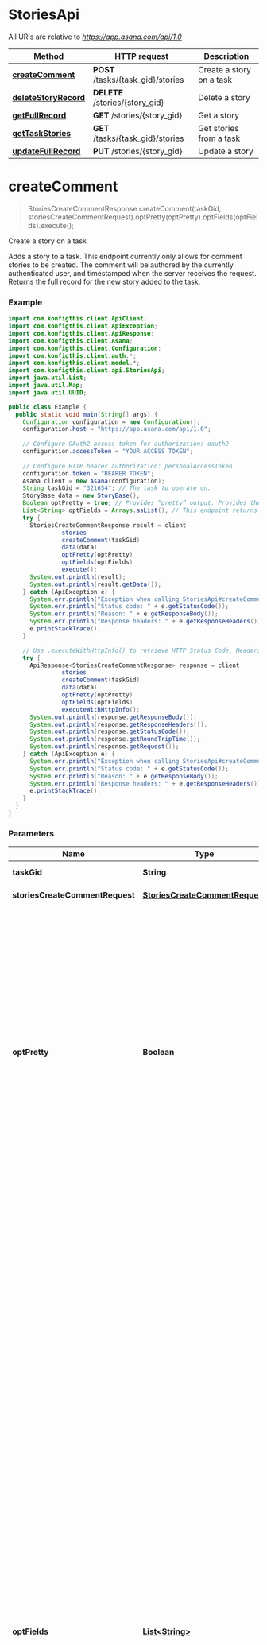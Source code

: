 # StoriesApi

All URIs are relative to *https://app.asana.com/api/1.0*

| Method | HTTP request | Description |
|------------- | ------------- | -------------|
| [**createComment**](StoriesApi.md#createComment) | **POST** /tasks/{task_gid}/stories | Create a story on a task |
| [**deleteStoryRecord**](StoriesApi.md#deleteStoryRecord) | **DELETE** /stories/{story_gid} | Delete a story |
| [**getFullRecord**](StoriesApi.md#getFullRecord) | **GET** /stories/{story_gid} | Get a story |
| [**getTaskStories**](StoriesApi.md#getTaskStories) | **GET** /tasks/{task_gid}/stories | Get stories from a task |
| [**updateFullRecord**](StoriesApi.md#updateFullRecord) | **PUT** /stories/{story_gid} | Update a story |


<a name="createComment"></a>
# **createComment**
> StoriesCreateCommentResponse createComment(taskGid, storiesCreateCommentRequest).optPretty(optPretty).optFields(optFields).execute();

Create a story on a task

Adds a story to a task. This endpoint currently only allows for comment stories to be created. The comment will be authored by the currently authenticated user, and timestamped when the server receives the request.  Returns the full record for the new story added to the task.

### Example
```java
import com.konfigthis.client.ApiClient;
import com.konfigthis.client.ApiException;
import com.konfigthis.client.ApiResponse;
import com.konfigthis.client.Asana;
import com.konfigthis.client.Configuration;
import com.konfigthis.client.auth.*;
import com.konfigthis.client.model.*;
import com.konfigthis.client.api.StoriesApi;
import java.util.List;
import java.util.Map;
import java.util.UUID;

public class Example {
  public static void main(String[] args) {
    Configuration configuration = new Configuration();
    configuration.host = "https://app.asana.com/api/1.0";
    
    // Configure OAuth2 access token for authorization: oauth2
    configuration.accessToken = "YOUR ACCESS TOKEN";
    
    // Configure HTTP bearer authorization: personalAccessToken
    configuration.token = "BEARER TOKEN";
    Asana client = new Asana(configuration);
    String taskGid = "321654"; // The task to operate on.
    StoryBase data = new StoryBase();
    Boolean optPretty = true; // Provides “pretty” output. Provides the response in a “pretty” format. In the case of JSON this means doing proper line breaking and indentation to make it readable. This will take extra time and increase the response size so it is advisable only to use this during debugging.
    List<String> optFields = Arrays.asList(); // This endpoint returns a compact resource, which excludes some properties by default. To include those optional properties, set this query parameter to a comma-separated list of the properties you wish to include.
    try {
      StoriesCreateCommentResponse result = client
              .stories
              .createComment(taskGid)
              .data(data)
              .optPretty(optPretty)
              .optFields(optFields)
              .execute();
      System.out.println(result);
      System.out.println(result.getData());
    } catch (ApiException e) {
      System.err.println("Exception when calling StoriesApi#createComment");
      System.err.println("Status code: " + e.getStatusCode());
      System.err.println("Reason: " + e.getResponseBody());
      System.err.println("Response headers: " + e.getResponseHeaders());
      e.printStackTrace();
    }

    // Use .executeWithHttpInfo() to retrieve HTTP Status Code, Headers and Request
    try {
      ApiResponse<StoriesCreateCommentResponse> response = client
              .stories
              .createComment(taskGid)
              .data(data)
              .optPretty(optPretty)
              .optFields(optFields)
              .executeWithHttpInfo();
      System.out.println(response.getResponseBody());
      System.out.println(response.getResponseHeaders());
      System.out.println(response.getStatusCode());
      System.out.println(response.getRoundTripTime());
      System.out.println(response.getRequest());
    } catch (ApiException e) {
      System.err.println("Exception when calling StoriesApi#createComment");
      System.err.println("Status code: " + e.getStatusCode());
      System.err.println("Reason: " + e.getResponseBody());
      System.err.println("Response headers: " + e.getResponseHeaders());
      e.printStackTrace();
    }
  }
}

```

### Parameters

| Name | Type | Description  | Notes |
|------------- | ------------- | ------------- | -------------|
| **taskGid** | **String**| The task to operate on. | |
| **storiesCreateCommentRequest** | [**StoriesCreateCommentRequest**](StoriesCreateCommentRequest.md)| The story to create. | |
| **optPretty** | **Boolean**| Provides “pretty” output. Provides the response in a “pretty” format. In the case of JSON this means doing proper line breaking and indentation to make it readable. This will take extra time and increase the response size so it is advisable only to use this during debugging. | [optional] |
| **optFields** | [**List&lt;String&gt;**](String.md)| This endpoint returns a compact resource, which excludes some properties by default. To include those optional properties, set this query parameter to a comma-separated list of the properties you wish to include. | [optional] [enum: assignee, assignee.name, created_at, created_by, created_by.name, custom_field, custom_field.date_value, custom_field.date_value.date, custom_field.date_value.date_time, custom_field.display_value, custom_field.enabled, custom_field.enum_options, custom_field.enum_options.color, custom_field.enum_options.enabled, custom_field.enum_options.name, custom_field.enum_value, custom_field.enum_value.color, custom_field.enum_value.enabled, custom_field.enum_value.name, custom_field.id_prefix, custom_field.is_formula_field, custom_field.multi_enum_values, custom_field.multi_enum_values.color, custom_field.multi_enum_values.enabled, custom_field.multi_enum_values.name, custom_field.name, custom_field.number_value, custom_field.representation_type, custom_field.resource_subtype, custom_field.text_value, custom_field.type, dependency, dependency.created_by, dependency.name, dependency.resource_subtype, duplicate_of, duplicate_of.created_by, duplicate_of.name, duplicate_of.resource_subtype, duplicated_from, duplicated_from.created_by, duplicated_from.name, duplicated_from.resource_subtype, follower, follower.name, hearted, hearts, hearts.user, hearts.user.name, html_text, is_editable, is_edited, is_pinned, liked, likes, likes.user, likes.user.name, new_approval_status, new_date_value, new_dates, new_dates.due_at, new_dates.due_on, new_dates.start_on, new_enum_value, new_enum_value.color, new_enum_value.enabled, new_enum_value.name, new_multi_enum_values, new_multi_enum_values.color, new_multi_enum_values.enabled, new_multi_enum_values.name, new_name, new_number_value, new_people_value, new_people_value.name, new_resource_subtype, new_section, new_section.name, new_text_value, num_hearts, num_likes, old_approval_status, old_date_value, old_dates, old_dates.due_at, old_dates.due_on, old_dates.start_on, old_enum_value, old_enum_value.color, old_enum_value.enabled, old_enum_value.name, old_multi_enum_values, old_multi_enum_values.color, old_multi_enum_values.enabled, old_multi_enum_values.name, old_name, old_number_value, old_people_value, old_people_value.name, old_resource_subtype, old_section, old_section.name, old_text_value, previews, previews.fallback, previews.footer, previews.header, previews.header_link, previews.html_text, previews.text, previews.title, previews.title_link, project, project.name, resource_subtype, source, sticker_name, story, story.created_at, story.created_by, story.created_by.name, story.resource_subtype, story.text, tag, tag.name, target, target.created_by, target.name, target.resource_subtype, task, task.created_by, task.name, task.resource_subtype, text, type] |

### Return type

[**StoriesCreateCommentResponse**](StoriesCreateCommentResponse.md)

### Authorization

[oauth2](../README.md#oauth2), [personalAccessToken](../README.md#personalAccessToken)

### HTTP request headers

 - **Content-Type**: application/json
 - **Accept**: application/json

### HTTP response details
| Status code | Description | Response headers |
|-------------|-------------|------------------|
| **201** | Successfully created a new story. |  -  |

<a name="deleteStoryRecord"></a>
# **deleteStoryRecord**
> StoriesDeleteStoryRecordResponse deleteStoryRecord(storyGid).optPretty(optPretty).execute();

Delete a story

Deletes a story. A user can only delete stories they have created.  Returns an empty data record.

### Example
```java
import com.konfigthis.client.ApiClient;
import com.konfigthis.client.ApiException;
import com.konfigthis.client.ApiResponse;
import com.konfigthis.client.Asana;
import com.konfigthis.client.Configuration;
import com.konfigthis.client.auth.*;
import com.konfigthis.client.model.*;
import com.konfigthis.client.api.StoriesApi;
import java.util.List;
import java.util.Map;
import java.util.UUID;

public class Example {
  public static void main(String[] args) {
    Configuration configuration = new Configuration();
    configuration.host = "https://app.asana.com/api/1.0";
    
    // Configure OAuth2 access token for authorization: oauth2
    configuration.accessToken = "YOUR ACCESS TOKEN";
    
    // Configure HTTP bearer authorization: personalAccessToken
    configuration.token = "BEARER TOKEN";
    Asana client = new Asana(configuration);
    String storyGid = "35678"; // Globally unique identifier for the story.
    Boolean optPretty = true; // Provides “pretty” output. Provides the response in a “pretty” format. In the case of JSON this means doing proper line breaking and indentation to make it readable. This will take extra time and increase the response size so it is advisable only to use this during debugging.
    try {
      StoriesDeleteStoryRecordResponse result = client
              .stories
              .deleteStoryRecord(storyGid)
              .optPretty(optPretty)
              .execute();
      System.out.println(result);
      System.out.println(result.getData());
    } catch (ApiException e) {
      System.err.println("Exception when calling StoriesApi#deleteStoryRecord");
      System.err.println("Status code: " + e.getStatusCode());
      System.err.println("Reason: " + e.getResponseBody());
      System.err.println("Response headers: " + e.getResponseHeaders());
      e.printStackTrace();
    }

    // Use .executeWithHttpInfo() to retrieve HTTP Status Code, Headers and Request
    try {
      ApiResponse<StoriesDeleteStoryRecordResponse> response = client
              .stories
              .deleteStoryRecord(storyGid)
              .optPretty(optPretty)
              .executeWithHttpInfo();
      System.out.println(response.getResponseBody());
      System.out.println(response.getResponseHeaders());
      System.out.println(response.getStatusCode());
      System.out.println(response.getRoundTripTime());
      System.out.println(response.getRequest());
    } catch (ApiException e) {
      System.err.println("Exception when calling StoriesApi#deleteStoryRecord");
      System.err.println("Status code: " + e.getStatusCode());
      System.err.println("Reason: " + e.getResponseBody());
      System.err.println("Response headers: " + e.getResponseHeaders());
      e.printStackTrace();
    }
  }
}

```

### Parameters

| Name | Type | Description  | Notes |
|------------- | ------------- | ------------- | -------------|
| **storyGid** | **String**| Globally unique identifier for the story. | |
| **optPretty** | **Boolean**| Provides “pretty” output. Provides the response in a “pretty” format. In the case of JSON this means doing proper line breaking and indentation to make it readable. This will take extra time and increase the response size so it is advisable only to use this during debugging. | [optional] |

### Return type

[**StoriesDeleteStoryRecordResponse**](StoriesDeleteStoryRecordResponse.md)

### Authorization

[oauth2](../README.md#oauth2), [personalAccessToken](../README.md#personalAccessToken)

### HTTP request headers

 - **Content-Type**: Not defined
 - **Accept**: application/json

### HTTP response details
| Status code | Description | Response headers |
|-------------|-------------|------------------|
| **200** | Successfully deleted the specified story. |  -  |

<a name="getFullRecord"></a>
# **getFullRecord**
> StoriesGetFullRecordResponse getFullRecord(storyGid).optPretty(optPretty).optFields(optFields).execute();

Get a story

Returns the full record for a single story.

### Example
```java
import com.konfigthis.client.ApiClient;
import com.konfigthis.client.ApiException;
import com.konfigthis.client.ApiResponse;
import com.konfigthis.client.Asana;
import com.konfigthis.client.Configuration;
import com.konfigthis.client.auth.*;
import com.konfigthis.client.model.*;
import com.konfigthis.client.api.StoriesApi;
import java.util.List;
import java.util.Map;
import java.util.UUID;

public class Example {
  public static void main(String[] args) {
    Configuration configuration = new Configuration();
    configuration.host = "https://app.asana.com/api/1.0";
    
    // Configure OAuth2 access token for authorization: oauth2
    configuration.accessToken = "YOUR ACCESS TOKEN";
    
    // Configure HTTP bearer authorization: personalAccessToken
    configuration.token = "BEARER TOKEN";
    Asana client = new Asana(configuration);
    String storyGid = "35678"; // Globally unique identifier for the story.
    Boolean optPretty = true; // Provides “pretty” output. Provides the response in a “pretty” format. In the case of JSON this means doing proper line breaking and indentation to make it readable. This will take extra time and increase the response size so it is advisable only to use this during debugging.
    List<String> optFields = Arrays.asList(); // This endpoint returns a compact resource, which excludes some properties by default. To include those optional properties, set this query parameter to a comma-separated list of the properties you wish to include.
    try {
      StoriesGetFullRecordResponse result = client
              .stories
              .getFullRecord(storyGid)
              .optPretty(optPretty)
              .optFields(optFields)
              .execute();
      System.out.println(result);
      System.out.println(result.getData());
    } catch (ApiException e) {
      System.err.println("Exception when calling StoriesApi#getFullRecord");
      System.err.println("Status code: " + e.getStatusCode());
      System.err.println("Reason: " + e.getResponseBody());
      System.err.println("Response headers: " + e.getResponseHeaders());
      e.printStackTrace();
    }

    // Use .executeWithHttpInfo() to retrieve HTTP Status Code, Headers and Request
    try {
      ApiResponse<StoriesGetFullRecordResponse> response = client
              .stories
              .getFullRecord(storyGid)
              .optPretty(optPretty)
              .optFields(optFields)
              .executeWithHttpInfo();
      System.out.println(response.getResponseBody());
      System.out.println(response.getResponseHeaders());
      System.out.println(response.getStatusCode());
      System.out.println(response.getRoundTripTime());
      System.out.println(response.getRequest());
    } catch (ApiException e) {
      System.err.println("Exception when calling StoriesApi#getFullRecord");
      System.err.println("Status code: " + e.getStatusCode());
      System.err.println("Reason: " + e.getResponseBody());
      System.err.println("Response headers: " + e.getResponseHeaders());
      e.printStackTrace();
    }
  }
}

```

### Parameters

| Name | Type | Description  | Notes |
|------------- | ------------- | ------------- | -------------|
| **storyGid** | **String**| Globally unique identifier for the story. | |
| **optPretty** | **Boolean**| Provides “pretty” output. Provides the response in a “pretty” format. In the case of JSON this means doing proper line breaking and indentation to make it readable. This will take extra time and increase the response size so it is advisable only to use this during debugging. | [optional] |
| **optFields** | [**List&lt;String&gt;**](String.md)| This endpoint returns a compact resource, which excludes some properties by default. To include those optional properties, set this query parameter to a comma-separated list of the properties you wish to include. | [optional] [enum: assignee, assignee.name, created_at, created_by, created_by.name, custom_field, custom_field.date_value, custom_field.date_value.date, custom_field.date_value.date_time, custom_field.display_value, custom_field.enabled, custom_field.enum_options, custom_field.enum_options.color, custom_field.enum_options.enabled, custom_field.enum_options.name, custom_field.enum_value, custom_field.enum_value.color, custom_field.enum_value.enabled, custom_field.enum_value.name, custom_field.id_prefix, custom_field.is_formula_field, custom_field.multi_enum_values, custom_field.multi_enum_values.color, custom_field.multi_enum_values.enabled, custom_field.multi_enum_values.name, custom_field.name, custom_field.number_value, custom_field.representation_type, custom_field.resource_subtype, custom_field.text_value, custom_field.type, dependency, dependency.created_by, dependency.name, dependency.resource_subtype, duplicate_of, duplicate_of.created_by, duplicate_of.name, duplicate_of.resource_subtype, duplicated_from, duplicated_from.created_by, duplicated_from.name, duplicated_from.resource_subtype, follower, follower.name, hearted, hearts, hearts.user, hearts.user.name, html_text, is_editable, is_edited, is_pinned, liked, likes, likes.user, likes.user.name, new_approval_status, new_date_value, new_dates, new_dates.due_at, new_dates.due_on, new_dates.start_on, new_enum_value, new_enum_value.color, new_enum_value.enabled, new_enum_value.name, new_multi_enum_values, new_multi_enum_values.color, new_multi_enum_values.enabled, new_multi_enum_values.name, new_name, new_number_value, new_people_value, new_people_value.name, new_resource_subtype, new_section, new_section.name, new_text_value, num_hearts, num_likes, old_approval_status, old_date_value, old_dates, old_dates.due_at, old_dates.due_on, old_dates.start_on, old_enum_value, old_enum_value.color, old_enum_value.enabled, old_enum_value.name, old_multi_enum_values, old_multi_enum_values.color, old_multi_enum_values.enabled, old_multi_enum_values.name, old_name, old_number_value, old_people_value, old_people_value.name, old_resource_subtype, old_section, old_section.name, old_text_value, previews, previews.fallback, previews.footer, previews.header, previews.header_link, previews.html_text, previews.text, previews.title, previews.title_link, project, project.name, resource_subtype, source, sticker_name, story, story.created_at, story.created_by, story.created_by.name, story.resource_subtype, story.text, tag, tag.name, target, target.created_by, target.name, target.resource_subtype, task, task.created_by, task.name, task.resource_subtype, text, type] |

### Return type

[**StoriesGetFullRecordResponse**](StoriesGetFullRecordResponse.md)

### Authorization

[oauth2](../README.md#oauth2), [personalAccessToken](../README.md#personalAccessToken)

### HTTP request headers

 - **Content-Type**: Not defined
 - **Accept**: application/json

### HTTP response details
| Status code | Description | Response headers |
|-------------|-------------|------------------|
| **200** | Successfully retrieved the specified story. |  -  |

<a name="getTaskStories"></a>
# **getTaskStories**
> StoriesGetTaskStoriesResponse getTaskStories(taskGid).optPretty(optPretty).limit(limit).offset(offset).optFields(optFields).execute();

Get stories from a task

Returns the compact records for all stories on the task.

### Example
```java
import com.konfigthis.client.ApiClient;
import com.konfigthis.client.ApiException;
import com.konfigthis.client.ApiResponse;
import com.konfigthis.client.Asana;
import com.konfigthis.client.Configuration;
import com.konfigthis.client.auth.*;
import com.konfigthis.client.model.*;
import com.konfigthis.client.api.StoriesApi;
import java.util.List;
import java.util.Map;
import java.util.UUID;

public class Example {
  public static void main(String[] args) {
    Configuration configuration = new Configuration();
    configuration.host = "https://app.asana.com/api/1.0";
    
    // Configure OAuth2 access token for authorization: oauth2
    configuration.accessToken = "YOUR ACCESS TOKEN";
    
    // Configure HTTP bearer authorization: personalAccessToken
    configuration.token = "BEARER TOKEN";
    Asana client = new Asana(configuration);
    String taskGid = "321654"; // The task to operate on.
    Boolean optPretty = true; // Provides “pretty” output. Provides the response in a “pretty” format. In the case of JSON this means doing proper line breaking and indentation to make it readable. This will take extra time and increase the response size so it is advisable only to use this during debugging.
    Integer limit = 50; // Results per page. The number of objects to return per page. The value must be between 1 and 100.
    String offset = "eyJ0eXAiOJiKV1iQLCJhbGciOiJIUzI1NiJ9"; // Offset token. An offset to the next page returned by the API. A pagination request will return an offset token, which can be used as an input parameter to the next request. If an offset is not passed in, the API will return the first page of results. 'Note: You can only pass in an offset that was returned to you via a previously paginated request.'
    List<String> optFields = Arrays.asList(); // This endpoint returns a compact resource, which excludes some properties by default. To include those optional properties, set this query parameter to a comma-separated list of the properties you wish to include.
    try {
      StoriesGetTaskStoriesResponse result = client
              .stories
              .getTaskStories(taskGid)
              .optPretty(optPretty)
              .limit(limit)
              .offset(offset)
              .optFields(optFields)
              .execute();
      System.out.println(result);
      System.out.println(result.getData());
      System.out.println(result.getNextPage());
    } catch (ApiException e) {
      System.err.println("Exception when calling StoriesApi#getTaskStories");
      System.err.println("Status code: " + e.getStatusCode());
      System.err.println("Reason: " + e.getResponseBody());
      System.err.println("Response headers: " + e.getResponseHeaders());
      e.printStackTrace();
    }

    // Use .executeWithHttpInfo() to retrieve HTTP Status Code, Headers and Request
    try {
      ApiResponse<StoriesGetTaskStoriesResponse> response = client
              .stories
              .getTaskStories(taskGid)
              .optPretty(optPretty)
              .limit(limit)
              .offset(offset)
              .optFields(optFields)
              .executeWithHttpInfo();
      System.out.println(response.getResponseBody());
      System.out.println(response.getResponseHeaders());
      System.out.println(response.getStatusCode());
      System.out.println(response.getRoundTripTime());
      System.out.println(response.getRequest());
    } catch (ApiException e) {
      System.err.println("Exception when calling StoriesApi#getTaskStories");
      System.err.println("Status code: " + e.getStatusCode());
      System.err.println("Reason: " + e.getResponseBody());
      System.err.println("Response headers: " + e.getResponseHeaders());
      e.printStackTrace();
    }
  }
}

```

### Parameters

| Name | Type | Description  | Notes |
|------------- | ------------- | ------------- | -------------|
| **taskGid** | **String**| The task to operate on. | |
| **optPretty** | **Boolean**| Provides “pretty” output. Provides the response in a “pretty” format. In the case of JSON this means doing proper line breaking and indentation to make it readable. This will take extra time and increase the response size so it is advisable only to use this during debugging. | [optional] |
| **limit** | **Integer**| Results per page. The number of objects to return per page. The value must be between 1 and 100. | [optional] |
| **offset** | **String**| Offset token. An offset to the next page returned by the API. A pagination request will return an offset token, which can be used as an input parameter to the next request. If an offset is not passed in, the API will return the first page of results. &#39;Note: You can only pass in an offset that was returned to you via a previously paginated request.&#39; | [optional] |
| **optFields** | [**List&lt;String&gt;**](String.md)| This endpoint returns a compact resource, which excludes some properties by default. To include those optional properties, set this query parameter to a comma-separated list of the properties you wish to include. | [optional] [enum: assignee, assignee.name, created_at, created_by, created_by.name, custom_field, custom_field.date_value, custom_field.date_value.date, custom_field.date_value.date_time, custom_field.display_value, custom_field.enabled, custom_field.enum_options, custom_field.enum_options.color, custom_field.enum_options.enabled, custom_field.enum_options.name, custom_field.enum_value, custom_field.enum_value.color, custom_field.enum_value.enabled, custom_field.enum_value.name, custom_field.id_prefix, custom_field.is_formula_field, custom_field.multi_enum_values, custom_field.multi_enum_values.color, custom_field.multi_enum_values.enabled, custom_field.multi_enum_values.name, custom_field.name, custom_field.number_value, custom_field.representation_type, custom_field.resource_subtype, custom_field.text_value, custom_field.type, dependency, dependency.created_by, dependency.name, dependency.resource_subtype, duplicate_of, duplicate_of.created_by, duplicate_of.name, duplicate_of.resource_subtype, duplicated_from, duplicated_from.created_by, duplicated_from.name, duplicated_from.resource_subtype, follower, follower.name, hearted, hearts, hearts.user, hearts.user.name, html_text, is_editable, is_edited, is_pinned, liked, likes, likes.user, likes.user.name, new_approval_status, new_date_value, new_dates, new_dates.due_at, new_dates.due_on, new_dates.start_on, new_enum_value, new_enum_value.color, new_enum_value.enabled, new_enum_value.name, new_multi_enum_values, new_multi_enum_values.color, new_multi_enum_values.enabled, new_multi_enum_values.name, new_name, new_number_value, new_people_value, new_people_value.name, new_resource_subtype, new_section, new_section.name, new_text_value, num_hearts, num_likes, offset, old_approval_status, old_date_value, old_dates, old_dates.due_at, old_dates.due_on, old_dates.start_on, old_enum_value, old_enum_value.color, old_enum_value.enabled, old_enum_value.name, old_multi_enum_values, old_multi_enum_values.color, old_multi_enum_values.enabled, old_multi_enum_values.name, old_name, old_number_value, old_people_value, old_people_value.name, old_resource_subtype, old_section, old_section.name, old_text_value, path, previews, previews.fallback, previews.footer, previews.header, previews.header_link, previews.html_text, previews.text, previews.title, previews.title_link, project, project.name, resource_subtype, source, sticker_name, story, story.created_at, story.created_by, story.created_by.name, story.resource_subtype, story.text, tag, tag.name, target, target.created_by, target.name, target.resource_subtype, task, task.created_by, task.name, task.resource_subtype, text, type, uri] |

### Return type

[**StoriesGetTaskStoriesResponse**](StoriesGetTaskStoriesResponse.md)

### Authorization

[oauth2](../README.md#oauth2), [personalAccessToken](../README.md#personalAccessToken)

### HTTP request headers

 - **Content-Type**: Not defined
 - **Accept**: application/json

### HTTP response details
| Status code | Description | Response headers |
|-------------|-------------|------------------|
| **200** | Successfully retrieved the specified task&#39;s stories. |  -  |

<a name="updateFullRecord"></a>
# **updateFullRecord**
> StoriesUpdateFullRecordResponse updateFullRecord(storyGid, storiesUpdateFullRecordRequest).optPretty(optPretty).optFields(optFields).execute();

Update a story

Updates the story and returns the full record for the updated story. Only comment stories can have their text updated, and only comment stories and attachment stories can be pinned. Only one of &#x60;text&#x60; and &#x60;html_text&#x60; can be specified.

### Example
```java
import com.konfigthis.client.ApiClient;
import com.konfigthis.client.ApiException;
import com.konfigthis.client.ApiResponse;
import com.konfigthis.client.Asana;
import com.konfigthis.client.Configuration;
import com.konfigthis.client.auth.*;
import com.konfigthis.client.model.*;
import com.konfigthis.client.api.StoriesApi;
import java.util.List;
import java.util.Map;
import java.util.UUID;

public class Example {
  public static void main(String[] args) {
    Configuration configuration = new Configuration();
    configuration.host = "https://app.asana.com/api/1.0";
    
    // Configure OAuth2 access token for authorization: oauth2
    configuration.accessToken = "YOUR ACCESS TOKEN";
    
    // Configure HTTP bearer authorization: personalAccessToken
    configuration.token = "BEARER TOKEN";
    Asana client = new Asana(configuration);
    String storyGid = "35678"; // Globally unique identifier for the story.
    StoryBase data = new StoryBase();
    Boolean optPretty = true; // Provides “pretty” output. Provides the response in a “pretty” format. In the case of JSON this means doing proper line breaking and indentation to make it readable. This will take extra time and increase the response size so it is advisable only to use this during debugging.
    List<String> optFields = Arrays.asList(); // This endpoint returns a compact resource, which excludes some properties by default. To include those optional properties, set this query parameter to a comma-separated list of the properties you wish to include.
    try {
      StoriesUpdateFullRecordResponse result = client
              .stories
              .updateFullRecord(storyGid)
              .data(data)
              .optPretty(optPretty)
              .optFields(optFields)
              .execute();
      System.out.println(result);
      System.out.println(result.getData());
    } catch (ApiException e) {
      System.err.println("Exception when calling StoriesApi#updateFullRecord");
      System.err.println("Status code: " + e.getStatusCode());
      System.err.println("Reason: " + e.getResponseBody());
      System.err.println("Response headers: " + e.getResponseHeaders());
      e.printStackTrace();
    }

    // Use .executeWithHttpInfo() to retrieve HTTP Status Code, Headers and Request
    try {
      ApiResponse<StoriesUpdateFullRecordResponse> response = client
              .stories
              .updateFullRecord(storyGid)
              .data(data)
              .optPretty(optPretty)
              .optFields(optFields)
              .executeWithHttpInfo();
      System.out.println(response.getResponseBody());
      System.out.println(response.getResponseHeaders());
      System.out.println(response.getStatusCode());
      System.out.println(response.getRoundTripTime());
      System.out.println(response.getRequest());
    } catch (ApiException e) {
      System.err.println("Exception when calling StoriesApi#updateFullRecord");
      System.err.println("Status code: " + e.getStatusCode());
      System.err.println("Reason: " + e.getResponseBody());
      System.err.println("Response headers: " + e.getResponseHeaders());
      e.printStackTrace();
    }
  }
}

```

### Parameters

| Name | Type | Description  | Notes |
|------------- | ------------- | ------------- | -------------|
| **storyGid** | **String**| Globally unique identifier for the story. | |
| **storiesUpdateFullRecordRequest** | [**StoriesUpdateFullRecordRequest**](StoriesUpdateFullRecordRequest.md)| The comment story to update. | |
| **optPretty** | **Boolean**| Provides “pretty” output. Provides the response in a “pretty” format. In the case of JSON this means doing proper line breaking and indentation to make it readable. This will take extra time and increase the response size so it is advisable only to use this during debugging. | [optional] |
| **optFields** | [**List&lt;String&gt;**](String.md)| This endpoint returns a compact resource, which excludes some properties by default. To include those optional properties, set this query parameter to a comma-separated list of the properties you wish to include. | [optional] [enum: assignee, assignee.name, created_at, created_by, created_by.name, custom_field, custom_field.date_value, custom_field.date_value.date, custom_field.date_value.date_time, custom_field.display_value, custom_field.enabled, custom_field.enum_options, custom_field.enum_options.color, custom_field.enum_options.enabled, custom_field.enum_options.name, custom_field.enum_value, custom_field.enum_value.color, custom_field.enum_value.enabled, custom_field.enum_value.name, custom_field.id_prefix, custom_field.is_formula_field, custom_field.multi_enum_values, custom_field.multi_enum_values.color, custom_field.multi_enum_values.enabled, custom_field.multi_enum_values.name, custom_field.name, custom_field.number_value, custom_field.representation_type, custom_field.resource_subtype, custom_field.text_value, custom_field.type, dependency, dependency.created_by, dependency.name, dependency.resource_subtype, duplicate_of, duplicate_of.created_by, duplicate_of.name, duplicate_of.resource_subtype, duplicated_from, duplicated_from.created_by, duplicated_from.name, duplicated_from.resource_subtype, follower, follower.name, hearted, hearts, hearts.user, hearts.user.name, html_text, is_editable, is_edited, is_pinned, liked, likes, likes.user, likes.user.name, new_approval_status, new_date_value, new_dates, new_dates.due_at, new_dates.due_on, new_dates.start_on, new_enum_value, new_enum_value.color, new_enum_value.enabled, new_enum_value.name, new_multi_enum_values, new_multi_enum_values.color, new_multi_enum_values.enabled, new_multi_enum_values.name, new_name, new_number_value, new_people_value, new_people_value.name, new_resource_subtype, new_section, new_section.name, new_text_value, num_hearts, num_likes, old_approval_status, old_date_value, old_dates, old_dates.due_at, old_dates.due_on, old_dates.start_on, old_enum_value, old_enum_value.color, old_enum_value.enabled, old_enum_value.name, old_multi_enum_values, old_multi_enum_values.color, old_multi_enum_values.enabled, old_multi_enum_values.name, old_name, old_number_value, old_people_value, old_people_value.name, old_resource_subtype, old_section, old_section.name, old_text_value, previews, previews.fallback, previews.footer, previews.header, previews.header_link, previews.html_text, previews.text, previews.title, previews.title_link, project, project.name, resource_subtype, source, sticker_name, story, story.created_at, story.created_by, story.created_by.name, story.resource_subtype, story.text, tag, tag.name, target, target.created_by, target.name, target.resource_subtype, task, task.created_by, task.name, task.resource_subtype, text, type] |

### Return type

[**StoriesUpdateFullRecordResponse**](StoriesUpdateFullRecordResponse.md)

### Authorization

[oauth2](../README.md#oauth2), [personalAccessToken](../README.md#personalAccessToken)

### HTTP request headers

 - **Content-Type**: application/json
 - **Accept**: application/json

### HTTP response details
| Status code | Description | Response headers |
|-------------|-------------|------------------|
| **200** | Successfully retrieved the specified story. |  -  |

